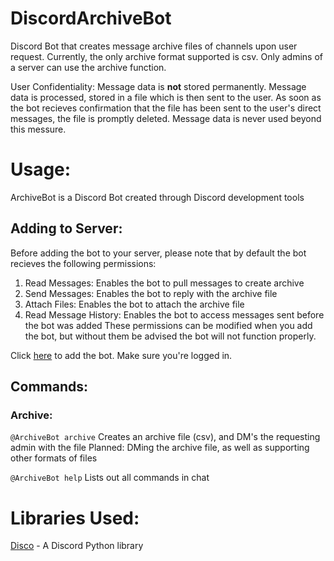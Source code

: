 # DiscordArchiveBot
Discord Bot that creates message archive files of channels upon user request. 
Currently, the only archive format supported is csv. Only admins of a server can use the archive function.

User Confidentiality: Message data is **not** stored permanently. Message data is processed, stored in a file which is then sent to the user. As soon as the bot recieves confirmation that the file has been sent to the user's direct messages, the file is promptly deleted. Message data is never used beyond this messure.

# Usage:
ArchiveBot is a Discord Bot created through Discord development tools

## Adding to Server:
Before adding the bot to your server, please note that by default the bot recieves the following permissions:
1. Read Messages: Enables the bot to pull messages to create archive
2. Send Messages: Enables the bot to reply with the archive file
3. Attach Files: Enables the bot to attach the archive file
4. Read Message History: Enables the bot to access messages sent before the bot was added
These permissions can be modified when you add the bot, but without them be advised the bot will not function properly.

Click [here](https://discordapp.com/oauth2/authorize?client_id=530822954544791562&scope=bot&permissions=101376) to add the bot. Make sure you're logged in.

## Commands:
### Archive:
`@ArchiveBot archive`
Creates an archive file (csv), and DM's the requesting admin with the file
Planned: DMing the archive file, as well as supporting other formats of files

`@ArchiveBot help`
Lists out all commands in chat

# Libraries Used:
[Disco](https://github.com/b1naryth1ef/disco) - A Discord Python library